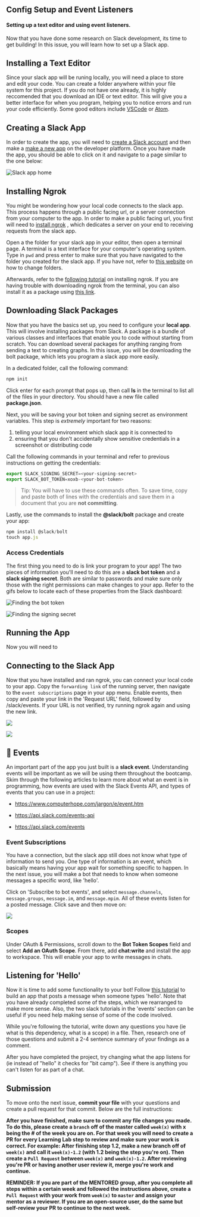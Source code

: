 ## Config Setup and Event Listeners

#### Setting up a text editor and using event listeners.

Now that you have done some research on Slack development, its time to get building! In this issue, you will learn how to set up a Slack app.

## Installing a Text Editor

Since your slack app will be runing locally, you will need a place to store and edit your code. You can create a folder anywhere within your file system for this project. If you do not have one already, it is highly reccomended that you download an IDE or text editor. This will give you a better interface for when you program, helping you to notice errors and run your code efficiently. Some good editors include [VSCode](https://code.visualstudio.com/download) or [Atom](https://atom.io/).

## Creating a Slack App

In order to create the app, you will need to [create a Slack account](https://slack.com/get-started#/create) and then make a [make a new app](https://api.slack.com/apps?new_app=1) on the developer platform. Once you have made the app, you should be able to click on it and navigate to a page similar to the one below:

![Slack app home](./Gifs_Images/basic-info-page.png)



## Installing Ngrok

You might be wondering how your local code connects to the slack app. This process happens through a public facing url, or a server connection from your computer to the app. In order to make a public facing url, you first will need to [install ngrok](https://ngrok.com/) , which dedicates a server on your end to receiving requests from the slack app. 

Open a the folder for your slack app in your editor, then open a terminal page. A terminal is a text interface for your computer's operating system. Type in ```pwd``` and press enter to make sure that you have navigated to the folder you created for the slack app. If you have not, refer to [this website](https://medium.com/@grace.m.nolan/terminal-for-beginners-e492ba10902a) on how to change folders. 

Afterwards, refer to the [following tutorial](https://ngrok.com/) on installing ngrok. If you are having trouble with downloading ngrok from the terminal, you can also install it as a package using [this link](https://ngrok.com/download).

## Downloading Slack Packages

Now that you have the basics set up, you need to configure your **local app**. This will involve installing packages from Slack. A package is a bundle of various classes and interfaces that enable you to code without starting from scratch. You can download several packages for anything ranging from sending a text to creating graphs. In this issue, you will be downloading the bolt package, which lets you program a slack app more easily.

In a dedicated folder, call the following command:

```javascript
npm init
```

Click enter for each prompt that pops up, then call **ls** in the terminal to list all of the files in your directory. You should have a new file called **package.json**.

Next, you will be saving your bot token and signing secret as environment variables. This step is *extremely* important for two reasons:

1. telling your local environment which slack app it is connected to
2. ensuring that you don't accidentally show sensitive credentials in a screenshot or distributing code

Call the following commands in your terminal and refer to previous instructions on getting the credentials:

```javascript
export SLACK_SIGNING_SECRET=<your-signing-secret>
export SLACK_BOT_TOKEN=xoxb-<your-bot-token>
```

> Tip: You will have to use these commands often. To save time, copy and paste both of lines with the credentials and save them in a document that you are **not committing**.

Lastly, use the commands to install the **@slack/bolt** package and create your app:

```javascript
npm install @slack/bolt
touch app.js
```

### Access Credentials

The first thing you need to do is link your program to your app! The two pieces of information you'll need to do this are a **slack bot token** and a **slack signing secret**. Both are similar to passwords and make sure only those with the right permissions can make changes to your app. Refer to the gifs below to locate each of these properties from the Slack dashboard:

![Finding the bot token](./Gifs_Images/slack-bot-token.gif?lastModify=1613348355)

![Finding the signing secret](./Gifs_Images/Slack-secret.gif?lastModify=1613348355)



## Running the App

Now you will need to 

## Connecting to the Slack App

Now that you have installed and ran ngrok, you can connect your local code to your app. Copy the ```forwarding link``` of the running server, then navigate to the ```event subscriptions``` page in your app menu. Enable events, then copy and paste your link in the 'Request URL' field, followed by /slack/events. If your URL is not verified, try running ngrok again and using the new link.

![](./Gifs_Images/ngrok-link.gif)

![](./Gifs_Images/event-url.gif)



## 🔔 Events

An important part of the app you just built is a **slack event**. Understanding events will be important as we will be using them throughout the bootcamp. Skim through the following articles to learn more about what an event is in programming, how events are used with the Slack Events API, and types of events that you can use in a project:

* https://www.computerhope.com/jargon/e/event.htm

* https://api.slack.com/events-api

* https://api.slack.com/events

  

### Event Subscriptions

You have a connection, but the slack app still does not know what type of information to send you. One type of information is an event, which basically means having your app wait for something specific to happen. In the next issue, you will make a bot that needs to know when someone messages a specific word, like 'hello'. 

Click on 'Subscribe to bot events', and select ```message.channels```, ```message.groups```, ```message.im```, and ```message.mpim```. All of these events listen for a posted message. Click save and then move on:



![](./Gifs_Images/event-subs-gif.gif)  

### Scopes

Under OAuth & Permissions, scroll down to the **Bot Token Scopes** field and select **Add an OAuth Scope**. From there, add **chat:write** and install the app to workspace. This will enable your app to write messages in chats.

## Listening for 'Hello'

Now it is time to add some functionality to your bot! Follow [this tutorial](https://slack.dev/bolt-js/tutorial/getting-started#:~:text=%20Getting%20started%20with%20Bolt%20for%20JavaScript%20,handled%2C%20it%E2%80%99s%20time%20to%20set%20up...%20More%20%E2%80%A9http) to build an app that posts a message when someone types 'hello'. Note that you have already completed some of the steps, which we rearranged to make more sense.  Also, the two slack tutorials in the 'events' section can be useful if you need help making sense of some of the code involved.

While you're following the tutorial, write down any questions you have (ie what is this dependency, what is a scope) in a file. Then, research one of those questions and submit a 2-4 sentence summary of your findings as a comment. 

After you have completed the project, try changing what the app listens for (ie instead of "hello" it checks for "bit camp"). See if there is anything you can't listen for as part of a chat. 

## Submission

To move onto the next issue, **commit your file** with your questions and create a pull request for that commit. Below are the full instructions:

**After you have finished, make sure to commit any file changes you made. To do this, please create a `branch` off of the master called `week(x)` with x being the # of the week you are on. For that week you will need to create a PR for every Learning Lab step to review and make sure your work is correct. For example: After finishing step 1.2, make a new branch off of `week(x)` and call it `week(x)-1.2` (with 1.2 being the step you're on). Then create a `Pull Request` between `week(x)` and `week(x)-1.2`. After reviewing you're PR or having another user review it, merge you're work and continue.**

**REMINDER: If you are part of the MENTORED group, after you complete all steps within a certain week and followed the instructions above, create a `Pull Request` with your work from `week(x)` to `master` and assign your mentor as a reviewer. If you are an open-source user, do the same but self-review your PR to continue to the next week.**
